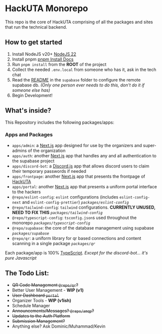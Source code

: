 # HackUTA Monorepo

This repo is the core of HackUTA comprising of all the packages and sites that run the technical backend.

## How to get started

1. Install NodeJS v20+ [NodeJS 22](https://nodejs.org/dist/v22.18.0/node-v22.18.0-x64.msi)
2. Install pnpm [pnpm Install Docs](https://pnpm.io/installation)
3. Run `pnpm install` from the **ROOT** of the project
4. Collect the needed `.env.local` from someone who has it, ask in the tech chat
5. Read the [README](./supabase/README.md) in the `supabase` folder to configure the remote supabase db. *(Only one person ever needs to do this, don't do it if someone else has)*
6. Begin Development!

## What's inside?

This Repository includes the following packages/apps:

### Apps and Packages

- `apps/admin`: a [Next.js](https://nextjs.org/) app designed for use by the organizers and super-admins of the organization
- `apps/auth`: another [Next.js](https://nextjs.org/) app that handles any and all authentication to the supabase project
- `apps/discord-bot`: a [Discord.js](https://discord.js.org/) app that allows discord users to claim their temporary passwords if needed
- `apps/frontpage`: another [Next.js](https://nextjs.org/) app that presents the frontpage of [HackUTA](https://hackuta.org)
- `apps/portal`: another [Next.js](https://nextjs.org/) app that presents a uniform portal interface to the hackers
- `@repo/eslint-config`: `eslint` configurations (includes `eslint-config-next` and `eslint-config-prettier`) *`packages/eslint-config`*
- `@repo/tailwind-config`: `tailwind` configurations. **CURRENTLY UNUSED, NEED TO FIX THIS** *`packages/tailwind-config`*
- `@repo/typescript-config`: `tsconfig.json`s used throughout the monorepo *`packages/typescript-config`*
- `@repo/supabase`: the core of the database management using supabase *`packages/supabase`*
- `@repo/qr`: a uniform library for qr based connections and content scanning in a single package *`packages/qr`*

Each package/app is 100% [TypeScript](https://www.typescriptlang.org/). *Except for the discord-bot... it's pure Javascript*

## The Todo List:

- ~~QR Code Management `@repo/qr`?~~
- Better User Management - **WIP (v1)**
- ~~User Dashboard `portal`~~
- Organizer Tools - **WIP (v1ish)**
- Schedule Manager
- ~~Announcements/Messages? `@repo/amqp`?~~
- ~~Updates to the Auth Platform~~
- ~~Submission Management?~~
- Anything else? Ask Dominic/Muhammad/Kevin
